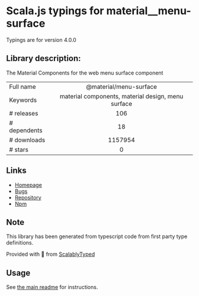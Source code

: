 
# Scala.js typings for material__menu-surface

Typings are for version 4.0.0

## Library description:
The Material Components for the web menu surface component

|                    |                 |
| ------------------ | :-------------: |
| Full name          | @material/menu-surface |
| Keywords           | material components, material design, menu surface |
| # releases         | 106 |
| # dependents       | 18 |
| # downloads        | 1157954 |
| # stars            | 0 |

## Links
- [Homepage](https://github.com/material-components/material-components-web#readme)
- [Bugs](https://github.com/material-components/material-components-web/issues)
- [Repository](https://github.com/material-components/material-components-web)
- [Npm](https://www.npmjs.com/package/%40material%2Fmenu-surface)
    


## Note
This library has been generated from typescript code from first party type definitions.

Provided with :purple_heart: from [ScalablyTyped](https://github.com/oyvindberg/ScalablyTyped)

## Usage
See [the main readme](../../readme.md) for instructions.


